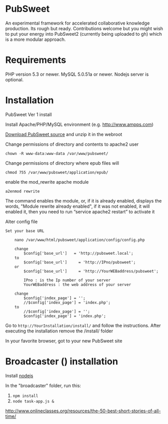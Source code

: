PubSweet
========

An experimental framework for accelerated collaborative knowledge production. Its rough but ready. Contributions welcome but you might wish to put your energy into PubSweet2 (currently being uploaded to gh) which is a more modular approach.

Requirements
============

PHP version 5.3 or newer.
MySQL 5.0.51a or newer.
Nodejs server is optional.

Installation
============

PubSweet Ver 1 install

Install Apache/PHP/MySQL environment (e.g. http://www.ampps.com)

[Download PubSweet source](https://github.com/BookSprints/PubSweet/archive/master.zip) and unzip it in the webroot

			
Change permissions of directory and contents to apache2 user

	chown -R www-data:www-data /var/www/pubsweet/
	
Change permissions of directory where epub files will 

	chmod 755 /var/www/pubsweet/application/epub/

enable the mod_rewrite apache module

	a2enmod rewrite

The command enables the module, or, if it is already enabled, displays the words, "Module rewrite already
enabled", if it was not enabled, it will enabled it, then you need to run “service apache2 restart” to activate it


Alter config file

	Set your base URL

		nano /var/www/html/pubsweet/application/config/config.php

		change
			$config['base_url']   = 'http://pubsweet.local';
		to
			$config['base_url']     = 'http://IPno/pubsweet';
		or
			$config['base_url']     = 'http://YourWEBaddress/pubsweet';

			IPno : is the Ip number of your server
			YourWEBaddress : the web address of your server

		change
			$config['index_page'] = '';
			//$config['index_page'] = 'index.php';
		to
			//$config['index_page'] = '';
			$config['index_page'] = 'index.php';

Go to `http://YourInstallation/install/` and follow the instructions. After executing the installation remove the /install/ folder


In your favorite browser, got to your new PubSweet site

Broadcaster () installation
===================

Install [nodejs](http://nodejs.org/download/) 

In the "broadcaster" folder, run this:

1. `npm install`
2. `node task-app.js &`

http://www.onlineclasses.org/resources/the-50-best-short-stories-of-all-time/
